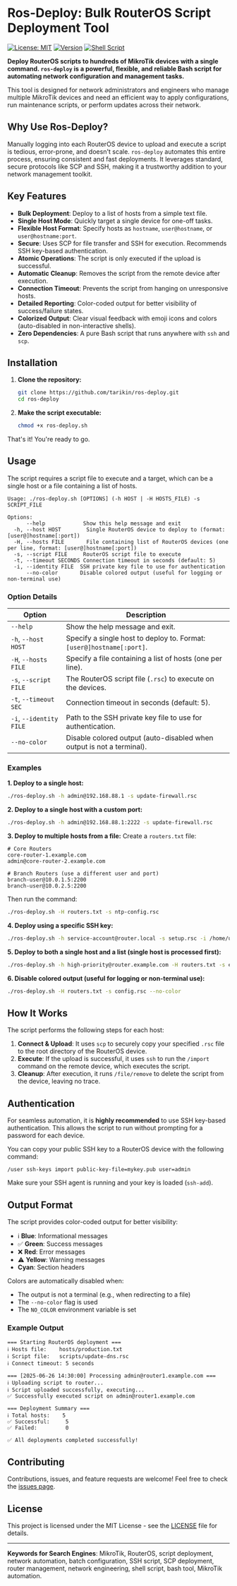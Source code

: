 # Ros-Deploy: Bulk RouterOS Script Deployment Tool

[![License: MIT](https://img.shields.io/badge/License-MIT-yellow.svg)](https://opensource.org/licenses/MIT)
[![Version](https://img.shields.io/badge/version-1.2.0-blue.svg)](https://github.com/tarikin/ros-deploy)
[![Shell Script](https://img.shields.io/badge/language-Shell-green.svg)](https://www.gnu.org/software/bash/)

**Deploy RouterOS scripts to hundreds of MikroTik devices with a single command. `ros-deploy` is a powerful, flexible, and reliable Bash script for automating network configuration and management tasks.**

This tool is designed for network administrators and engineers who manage multiple MikroTik devices and need an efficient way to apply configurations, run maintenance scripts, or perform updates across their network.

## Why Use Ros-Deploy?

Manually logging into each RouterOS device to upload and execute a script is tedious, error-prone, and doesn't scale. `ros-deploy` automates this entire process, ensuring consistent and fast deployments. It leverages standard, secure protocols like SCP and SSH, making it a trustworthy addition to your network management toolkit.

## Key Features

- **Bulk Deployment**: Deploy to a list of hosts from a simple text file.
- **Single Host Mode**: Quickly target a single device for one-off tasks.
- **Flexible Host Format**: Specify hosts as `hostname`, `user@hostname`, or `user@hostname:port`.
- **Secure**: Uses SCP for file transfer and SSH for execution. Recommends SSH key-based authentication.
- **Atomic Operations**: The script is only executed if the upload is successful.
- **Automatic Cleanup**: Removes the script from the remote device after execution.
- **Connection Timeout**: Prevents the script from hanging on unresponsive hosts.
- **Detailed Reporting**: Color-coded output for better visibility of success/failure states.
- **Colorized Output**: Clear visual feedback with emoji icons and colors (auto-disabled in non-interactive shells).
- **Zero Dependencies**: A pure Bash script that runs anywhere with `ssh` and `scp`.

## Installation

1.  **Clone the repository:**
    ```bash
    git clone https://github.com/tarikin/ros-deploy.git
    cd ros-deploy
    ```

2.  **Make the script executable:**
    ```bash
    chmod +x ros-deploy.sh
    ```

That's it! You're ready to go.

## Usage

The script requires a script file to execute and a target, which can be a single host or a file containing a list of hosts.

```
Usage: ./ros-deploy.sh [OPTIONS] (-h HOST | -H HOSTS_FILE) -s SCRIPT_FILE

Options:
      --help            Show this help message and exit
  -h, --host HOST        Single RouterOS device to deploy to (format: [user@]hostname[:port])
  -H, --hosts FILE       File containing list of RouterOS devices (one per line, format: [user@]hostname[:port])
  -s, --script FILE     RouterOS script file to execute
  -t, --timeout SECONDS Connection timeout in seconds (default: 5)
  -i, --identity FILE  SSH private key file to use for authentication
      --no-color       Disable colored output (useful for logging or non-terminal use)
```

### Option Details

| Option                | Description                                                               |
| --------------------- | ------------------------------------------------------------------------- |
| `--help`              | Show the help message and exit.                                           |
| `-h`, `--host HOST`   | Specify a single host to deploy to. Format: `[user@]hostname[:port]`.     |
| `-H`, `--hosts FILE`  | Specify a file containing a list of hosts (one per line).                 |
| `-s`, `--script FILE` | The RouterOS script file (`.rsc`) to execute on the devices.              |
| `-t`, `--timeout SEC` | Connection timeout in seconds (default: 5).                               |
| `-i`, `--identity FILE` | Path to the SSH private key file to use for authentication.               |
| `--no-color`          | Disable colored output (auto-disabled when output is not a terminal).     |

### Examples

**1. Deploy to a single host:**
```bash
./ros-deploy.sh -h admin@192.168.88.1 -s update-firewall.rsc
```

**2. Deploy to a single host with a custom port:**
```bash
./ros-deploy.sh -h admin@192.168.88.1:2222 -s update-firewall.rsc
```

**3. Deploy to multiple hosts from a file:**
Create a `routers.txt` file:
```
# Core Routers
core-router-1.example.com
admin@core-router-2.example.com

# Branch Routers (use a different user and port)
branch-user@10.0.1.5:2200
branch-user@10.0.2.5:2200
```
Then run the command:
```bash
./ros-deploy.sh -H routers.txt -s ntp-config.rsc
```

**4. Deploy using a specific SSH key:**
```bash
./ros-deploy.sh -h service-account@router.local -s setup.rsc -i /home/user/.ssh/service_account_key
```

**5. Deploy to both a single host and a list (single host is processed first):**
```bash
./ros-deploy.sh -h high-priority@router.example.com -H routers.txt -s emergency-patch.rsc -t 15
```

**6. Disable colored output (useful for logging or non-terminal use):**
```bash
./ros-deploy.sh -H routers.txt -s config.rsc --no-color
```

## How It Works

The script performs the following steps for each host:
1.  **Connect & Upload**: It uses `scp` to securely copy your specified `.rsc` file to the root directory of the RouterOS device.
2.  **Execute**: If the upload is successful, it uses `ssh` to run the `/import` command on the remote device, which executes the script.
3.  **Cleanup**: After execution, it runs `/file/remove` to delete the script from the device, leaving no trace.

## Authentication

For seamless automation, it is **highly recommended** to use SSH key-based authentication. This allows the script to run without prompting for a password for each device.

You can copy your public SSH key to a RouterOS device with the following command:
```
/user ssh-keys import public-key-file=mykey.pub user=admin
```
Make sure your SSH agent is running and your key is loaded (`ssh-add`).

## Output Format

The script provides color-coded output for better visibility:

- ℹ **Blue**: Informational messages
- ✅ **Green**: Success messages
- ❌ **Red**: Error messages
- ⚠ **Yellow**: Warning messages
- **Cyan**: Section headers

Colors are automatically disabled when:
- The output is not a terminal (e.g., when redirecting to a file)
- The `--no-color` flag is used
- The `NO_COLOR` environment variable is set

### Example Output

```
=== Starting RouterOS deployment ===
ℹ Hosts file:    hosts/production.txt
ℹ Script file:   scripts/update-dns.rsc
ℹ Connect timeout: 5 seconds

=== [2025-06-26 14:30:00] Processing admin@router1.example.com ===
ℹ Uploading script to router...
ℹ Script uploaded successfully, executing...
✅ Successfully executed script on admin@router1.example.com

=== Deployment Summary ===
ℹ Total hosts:    5
✅ Successful:     5
✅ Failed:         0

✅ All deployments completed successfully!
```

## Contributing

Contributions, issues, and feature requests are welcome! Feel free to check the [issues page](https://github.com/tarikin/ros-deploy/issues).

## License

This project is licensed under the MIT License - see the [LICENSE](LICENSE) file for details.

---

**Keywords for Search Engines**: MikroTik, RouterOS, script deployment, network automation, batch configuration, SSH script, SCP deployment, router management, network engineering, shell script, bash tool, MikroTik automation.
